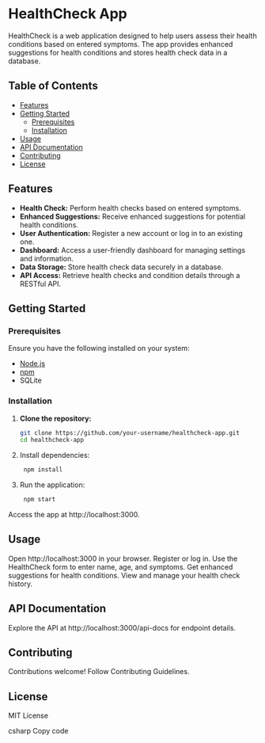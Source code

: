 # HealthCheck App

HealthCheck is a web application designed to help users assess their health conditions based on entered symptoms. The app provides enhanced suggestions for health conditions and stores health check data in a database.

## Table of Contents
- [Features](#features)
- [Getting Started](#getting-started)
  - [Prerequisites](#prerequisites)
  - [Installation](#installation)
- [Usage](#usage)
- [API Documentation](#api-documentation)
- [Contributing](#contributing)
- [License](#license)

## Features

- **Health Check:** Perform health checks based on entered symptoms.
- **Enhanced Suggestions:** Receive enhanced suggestions for potential health conditions.
- **User Authentication:** Register a new account or log in to an existing one.
- **Dashboard:** Access a user-friendly dashboard for managing settings and information.
- **Data Storage:** Store health check data securely in a database.
- **API Access:** Retrieve health checks and condition details through a RESTful API.

## Getting Started

### Prerequisites

Ensure you have the following installed on your system:

- [Node.js](https://nodejs.org/)
- [npm](https://www.npmjs.com/)
- SQLite

### Installation

1. **Clone the repository:**

   ```bash
   git clone https://github.com/your-username/healthcheck-app.git
   cd healthcheck-app 
   
2. Install dependencies:
   
   ```bash
    npm install

3. Run the application:
   ```bash
    npm start

Access the app at http://localhost:3000.

## Usage
Open http://localhost:3000 in your browser.
Register or log in.
Use the HealthCheck form to enter name, age, and symptoms.
Get enhanced suggestions for health conditions.
View and manage your health check history.

## API Documentation
Explore the API at http://localhost:3000/api-docs for endpoint details.

## Contributing
Contributions welcome! Follow Contributing Guidelines.

## License
MIT License

csharp
Copy code

